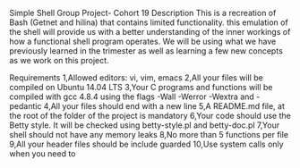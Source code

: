 Simple Shell Group Project- Cohort 19
Description
This is a recreation of Bash (Getnet and hilina) that contains limited functionality. this emulation of the shell will provide us with a better understanding of the inner workings of how a functional shell program operates. We will be using what we have previously learned in the trimester as well as learning a few new concepts as we work on this project.



Requirements
1,Allowed editors: vi, vim, emacs
2,All your files will be compiled on Ubuntu 14.04 LTS
3,Your C programs and functions will be compiled with gcc 4.8.4 using the flags -Wall -Werror -Wextra and -pedantic
4,All your files should end with a new line
5,A README.md file, at the root of the folder of the project is mandatory
6,Your code should use the Betty style. It will be checked using betty-style.pl and betty-doc.pl
7,Your shell should not have any memory leaks
8,No more than 5 functions per file
9,All your header files should be include guarded
10,Use system calls only when you need to
